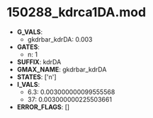 # 150288_kdrca1DA.mod

- **G_VALS**:
  - gkdrbar_kdrDA: 0.003
- **GATES**:
  - n: 1
- **SUFFIX**: kdrDA
- **GMAX_NAME**: gkdrbar_kdrDA
- **STATES**: ['n']
- **I_VALS**:
  - 6.3: 0.003000000099555568
  - 37: 0.003000000225503661
- **ERROR_FLAGS**: []
